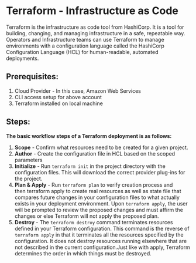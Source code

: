 # Terraform - Infrastructure as Code

Terraform is the infrastructure as code tool from HashiCorp. It is a tool for building, changing, and managing infrastructure in a safe, repeatable way. Operators and Infrastructure teams can use Terraform to manage environments with a configuration language called the HashiCorp Configuration Language (HCL) for human-readable, automated deployments.

## Prerequisites:
1. Cloud Provider - In this case, Amazon Web Services
2. CLI access setup for above account
3. Terraform installed on local machine

## Steps:
**The basic workflow steps of a Terraform deployment is as follows:**

1. **Scope** - Confirm what resources need to be created for a given project.
2. **Author** - Create the configuration file in HCL based on the scoped parameters
3. **Initialize** - Run `terraform init` in the project directory with the configuration files. This will download the correct provider plug-ins for the project.
4. **Plan & Apply** - Run `terraform plan` to verify creation process and then terraform apply to create real resources as well as state file that compares future changes in your configuration files to what actually exists in your deployment environment. Upon `terraform apply`, the user will be prompted to review the proposed changes and must affirm the changes or else Terraform will not apply the proposed plan.
5. **Destroy** - The `terraform destroy` command terminates resources defined in your Terraform configuration. This command is the reverse of `terraform apply` in that it terminates all the resources specified by the configuration. It does not destroy resources running elsewhere that are not described in the current configuration.Just like with apply, Terraform determines the order in which things must be destroyed.





